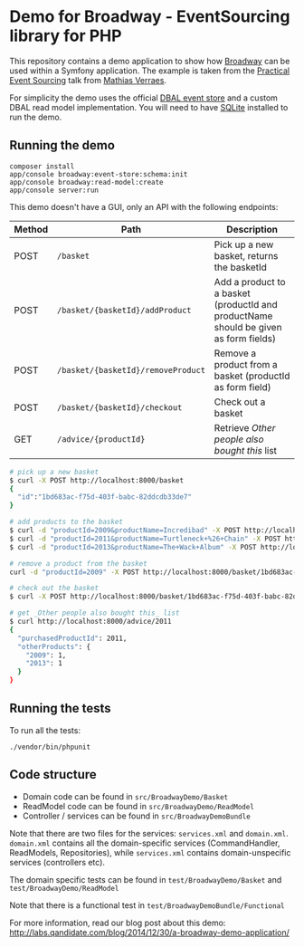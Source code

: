 # Demo for Broadway - EventSourcing library for PHP

This repository contains a demo application to show how [Broadway] can be used within a Symfony application.
The example is taken from the [Practical Event Sourcing][practical-eventsourcing] talk from [Mathias Verraes].

[Broadway]: https://github.com/broadway/broadway
[practical-eventsourcing]: http://verraes.net/2014/03/practical-event-sourcing.markdown/
[Mathias Verraes]: https://twitter.com/mathiasverraes

For simplicity the demo uses the official [DBAL event store] and a custom DBAL read model implementation.
You will need to have [SQLite] installed to run the demo.

[DBAL event store]: https://github.com/broadway/event-store-dbal
[SQLite]: https://www.sqlite.org/

## Running the demo

```
composer install
app/console broadway:event-store:schema:init
app/console broadway:read-model:create
app/console server:run
```

This demo doesn't have a GUI, only an API with the following endpoints:

| Method | Path | Description |
|--------|------|-------------|
| POST | `/basket` | Pick up a new basket, returns the basketId |
| POST | `/basket/{basketId}/addProduct` | Add a product to a basket (productId and productName should be given as form fields) |
| POST | `/basket/{basketId}/removeProduct` | Remove a product from a basket (productId as form field) |
| POST | `/basket/{basketId}/checkout` | Check out a basket |
| GET | `/advice/{productId}` | Retrieve _Other people also bought this_ list |

```bash
# pick up a new basket
$ curl -X POST http://localhost:8000/basket
{
  "id":"1bd683ac-f75d-403f-babc-82ddcdb33de7"
}

# add products to the basket
$ curl -d "productId=2009&productName=Incredibad" -X POST http://localhost:8000/basket/1bd683ac-f75d-403f-babc-82ddcdb33de7/addProduct
$ curl -d "productId=2011&productName=Turtleneck+%26+Chain" -X POST http://localhost:8000/basket/1bd683ac-f75d-403f-babc-82ddcdb33de7/addProduct
$ curl -d "productId=2013&productName=The+Wack+Album" -X POST http://localhost:8000/basket/1bd683ac-f75d-403f-babc-82ddcdb33de7/addProduct

# remove a product from the basket
curl -d "productId=2009" -X POST http://localhost:8000/basket/1bd683ac-f75d-403f-babc-82ddcdb33de7/removeProduct

# check out the basket
$ curl -X POST http://localhost:8000/basket/1bd683ac-f75d-403f-babc-82ddcdb33de7/checkout

# get _Other people also bought this_ list
$ curl http://localhost:8000/advice/2011
{
  "purchasedProductId": 2011,
  "otherProducts": {
    "2009": 1,
    "2013": 1
  }
}
```

## Running the tests

To run all the tests:

```
./vendor/bin/phpunit
```

## Code structure

- Domain code can be found in `src/BroadwayDemo/Basket`
- ReadModel code can be found in `src/BroadwayDemo/ReadModel`
- Controller / services can be found in `src/BroadwayDemoBundle`

Note that there are two files for the services: `services.xml` and `domain.xml`.
`domain.xml` contains all the domain-specific services (CommandHandler,
ReadModels, Repositories), while `services.xml` contains domain-unspecific
services (controllers etc).

The domain specific tests can be found in `test/BroadwayDemo/Basket` and `test/BroadwayDemo/ReadModel`

Note that there is a functional test in `test/BroadwayDemoBundle/Functional`

For more information, read our blog post about this demo: http://labs.qandidate.com/blog/2014/12/30/a-broadway-demo-application/
